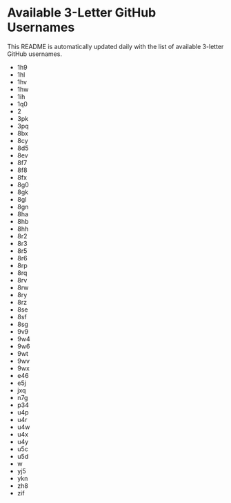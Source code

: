 # Available 3-Letter GitHub Usernames

This README is automatically updated daily with the list of available 3-letter GitHub usernames.

- 1h9
- 1hl
- 1hv
- 1hw
- 1ih
- 1q0
- 2
- 3pk
- 3pq
- 8bx
- 8cy
- 8d5
- 8ev
- 8f7
- 8f8
- 8fx
- 8g0
- 8gk
- 8gl
- 8gn
- 8ha
- 8hb
- 8hh
- 8r2
- 8r3
- 8r5
- 8r6
- 8rp
- 8rq
- 8rv
- 8rw
- 8ry
- 8rz
- 8se
- 8sf
- 8sg
- 9v9
- 9w4
- 9w6
- 9wt
- 9wv
- 9wx
- e46
- e5j
- jxq
- n7g
- p34
- u4p
- u4r
- u4w
- u4x
- u4y
- u5c
- u5d
- w
- yj5
- ykn
- zh8
- zif

